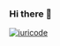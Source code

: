 ### Hi there 👋

<!--
**lucasfischerw/lucasfischerw** is a ✨ _special_ ✨ repository because its `README.md` (this file) appears on your GitHub profile.

Here are some ideas to get you started:

- 🔭 I’m currently working on ...
- 🌱 I’m currently learning ...
- 👯 I’m looking to collaborate on ...
- 🤔 I’m looking for help with ...
- 💬 Ask me about ...
- 📫 How to reach me: ...
- 😄 Pronouns: ...
- ⚡ Fun fact: ...
-->

[![iuricode](https://github-readme-stats.vercel.app/api/top-langs/?username=lucasfischerw&hide=html&layout=compact=true&theme=dark)](https://github.com/lucasfischerw/)
